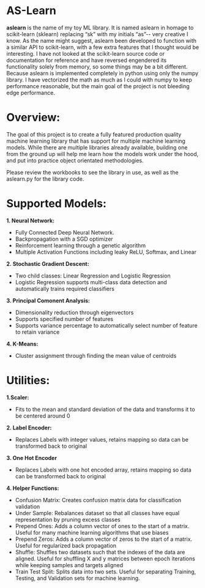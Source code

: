 # AS-Learn
**aslearn** is the name of my toy ML library.  It is named aslearn in homage to scikit-learn (sklearn) replacing “sk” with my initials “as”-- very creative I know. As the name might suggest, aslearn been developed to function with a similar API to scikit-learn, with a few extra features that I thought would be interesting.  I have not looked at the scikit-learn source code or documentation for reference and have reversed engendered its functionality solely from memory, so some things may be a bit different.  Because aslearn is implemented completely in python using only the numpy library.  I have vectorized the math as much as I could with numpy to keep performance reasonable, but the main goal of the project is not bleeding edge performance.

# Overview:
The goal of this project is to create a fully featured production quality machine learning library that has support for multiple machine learning models.
While there are multiple libraries already available, building one from the ground up will help me learn how the models work under the hood, and put into practice object orientated methodologies.

Please review the workbooks to see the library in use, as well as the aslearn.py for the library code.


# Supported Models:

**1. Neural Network:**
  - Fully Connected Deep Neural Network.
  - Backpropagation with a SGD optimizer
  - Reinforcement learning through a genetic algorithm
  - Multiple Activation Functions including leaky ReLU, Softmax, and Linear

**2. Stochastic Gradient Descent:**
  - Two child classes: Linear Regression and Logistic Regression
  - Logistic Regression supports multi-class data detection and automatically trains required classifiers

**3. Principal Comonent Analysis:**
  - Dimensionality reduction through eigenvectors
  - Supports specified number of features
  - Supports variance percentage to automatically select number of feature to retain variance

**4. K-Means:**
  -  Cluster assignment through finding the mean value of centroids

# Utilities:
  **1.Scaler:**
  - Fits to the mean and standard deviation of the data and transforms it to be centered around 0
  
  **2. Label Encoder:**
  - Replaces Labels with integer values, retains mapping so data can be transformed back to original
  
  **3. One Hot Encoder**
  - Replaces Labels with one hot encoded array, retains mapping so data can be transformed back to original
  
  **4. Helper Functions:**
  - Confusion Matrix: Creates confusion matrix data for classification validation
  - Under Sample: Rebalances dataset so that all classes have equal representation by pruning excess classes
  - Prepend Ones: Adds a column vector of ones to the start of a matrix.  Useful for many machine learning algorithms that use biases
  - Prepend Zeros: Adds a column vector of zeros to the start of a matrix.  Useful for regularized back propagation
  - Shuffle:  Shuffles two datasets such that the indexes of the data are aligned.  Useful for shuffling X and y matrices between epoch iterations while keeping samples and targets aligned
  - Train Test Split:  Splits data into two sets.  Useful for separating Training, Testing, and Validation sets for machine learning.
